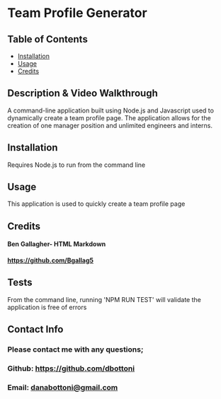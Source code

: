 # Team Profile Generator

## Table of Contents

- [Installation](#installation)
- [Usage](#usage)
- [Credits](#credits)

## Description & Video Walkthrough

A command-line application built using Node.js and Javascript used to dynamically create a team profile page.
The application allows for the creation of one manager position and unlimited engineers and interns.

## Installation

Requires Node.js to run from the command line

## Usage

This application is used to quickly create a team profile page

## Credits

#### Ben Gallagher- HTML Markdown

#### https://github.com/Bgallag5

## Tests

From the command line, running 'NPM RUN TEST' will validate the application is free of errors

## Contact Info

### Please contact me with any questions;

### Github: https://github.com/dbottoni

### Email: danabottoni@gmail.com
